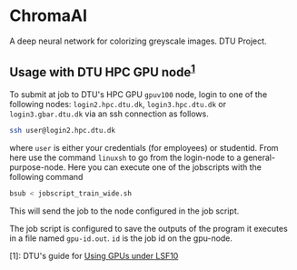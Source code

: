# ChromaAI
A deep neural network for colorizing greyscale images. DTU Project.

## Usage with DTU HPC GPU node<sup>[1](#footnote)</sup>
To submit at job to DTU's HPC GPU `gpuv100` node, login to one of the following 
nodes: `login2.hpc.dtu.dk`, `login3.hpc.dtu.dk` or `login3.gbar.dtu.dk` via an 
ssh connection as follows.
```bash
ssh user@login2.hpc.dtu.dk
```
where `user` is either your credentials (for employees) or studentid.
From here use the command `linuxsh` to go from the login-node to a 
general-purpose-node. Here you can execute one of the jobscripts with the following command
```bash
bsub < jobscript_train_wide.sh
```
This will send the job to the node configured in the job script.

The job script is configured to save the outputs of the program it executes in
a file named `gpu-id.out`. `id` is the job id on the gpu-node.

<a name="footnote">[1]</a>: DTU's guide for [Using GPUs under LSF10](https://www.hpc.dtu.dk/?page_id=2759)
